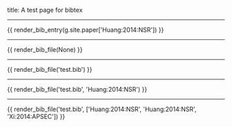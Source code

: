 title: A test page for bibtex

-----------------

{{ render_bib_entry(g.site.paper['Huang:2014:NSR']) }}

-----------------

{{ render_bib_file(None) }}

-----------------

{{ render_bib_file('test.bib') }}

-----------------

{{ render_bib_file('test.bib', 'Huang:2014:NSR') }}

-----------------

{{ render_bib_file('test.bib', ['Huang:2014:NSR', 'Huang:2014:NSR', 'Xi:2014:APSEC']) }}
